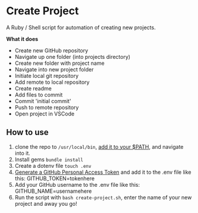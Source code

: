 # Create Project

A Ruby / Shell script for automation of creating new projects.

**What it does**
- Create new GitHub repository
- Navigate up one folder (into projects directory)
- Create new folder with project name
- Navigate into new project folder
- Initiate local git repository
- Add remote to local repository
- Create readme
- Add files to commit
- Commit 'initial commit'
- Push to remote repository
- Open project in VSCode

## How to use

1. clone the repo to `/usr/local/bin`, [add it to your $PATH](https://linuxize.com/post/how-to-add-directory-to-path-in-linux/), and navigate into it.
2. Install gems `bundle install`
3. Create a dotenv file `touch .env`
4. [Generate a GitHub Personal Access Token](https://docs.github.com/en/github/authenticating-to-github/creating-a-personal-access-token) and add it to the .env file like this: GITHUB_TOKEN=tokenhere
5. Add your GitHub username to the .env file like this: GITHUB_NAME=usernamehere
6. Run the script with `bash create-project.sh`, enter the name of your new project and away you go!